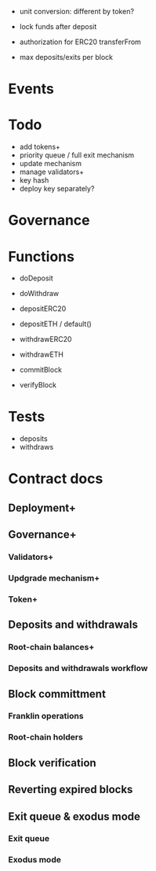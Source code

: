 - unit conversion: different by token?
- lock funds after deposit
- authorization for ERC20 transferFrom

- max deposits/exits per block

# Events

# Todo

- add tokens+
- priority queue / full exit mechanism
- update mechanism
- manage validators+
- key hash
- deploy key separately?

# Governance

# Functions

- doDeposit
- doWithdraw

- depositERC20
- depositETH / default()
- withdrawERC20
- withdrawETH

- commitBlock
- verifyBlock

# Tests

- deposits
- withdraws


# Contract docs

## Deployment+

## Governance+
### Validators+
### Updgrade mechanism+
### Token+

## Deposits and withdrawals
### Root-chain balances+
### Deposits and withdrawals workflow

## Block committment
### Franklin operations
### Root-chain holders

## Block verification

## Reverting expired blocks

## Exit queue & exodus mode
### Exit queue
### Exodus mode
